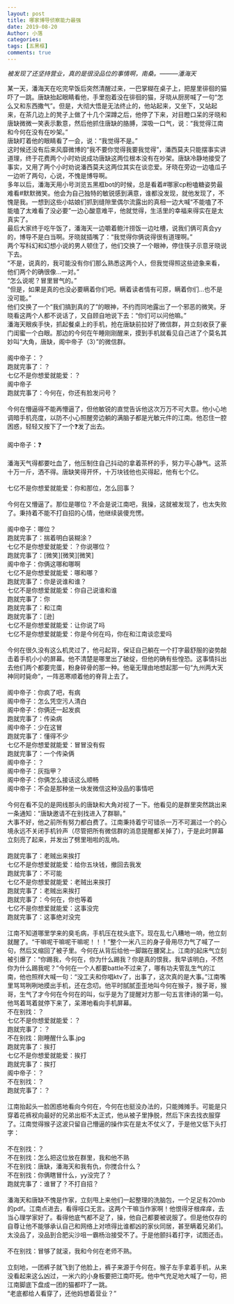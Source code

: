 ```yaml
---
layout: post
title: 哪家博导侦察能力最强
date: 2019-08-20
Author: 小落
categories: 
tags: [五黑框]
comments: true
--- 
```


*被发现了还坚持营业，真的是很没品位的事情啊，南桑。———潘海天*


某一天，潘海天在吃完早饭后突然清醒过来，一巴掌糊在桌子上，把屋里徘徊的猫吓了一跳。唐缺抬起眼睛看他，手里抱着没在徘徊的猫，牙晓从厨房喊了一句“怎么又和东西撒气”。但是，大彻大悟是无法终止的，他站起来，又坐下，又站起来，在茶几边上的凳子上做了十几个深蹲之后，他停了下来，对目瞪口呆的牙晓和唐缺微微一笑表示歉意，然后他抓住唐缺的胳膊，深吸一口气，说：“我觉得江南和今何在没有在吵架。”<br>
唐缺盯着他的眼睛看了一会，说：“我觉得不是。”<br>
这时候还没有后来风靡微博的“我不要你觉得我要我觉得”，潘西莫夫只能摆事实讲道理，终于花费两个小时劝说成功唐缺这两位根本没有在吵架。唐缺冷静地接受了事实，又用了两个小时劝说潘西莫夫这两位其实在谈恋爱。牙晓在旁边一边嗑瓜子一边听了两句，心说，不愧是博导啊。<br>
多年以后，潘海天用小号浏览五黑框bot的时候，总是看着#哪家cp粉嗑糖姿势最难看#默默微笑。他会为自己独特的敏锐感到满意，谁都没发现，就他发现了，不愧是我。一想到这些小姑娘们抓到缝隙里偶尔流露出的真相一边大喊“不能嗑了不能嗑了太难看了没必要”一边心酸意难平，他就觉得，生活里的幸福来得实在是太真实了。<br>
最后大家终于吃午饭了，潘海天一边嚼着鲍汁捞饭一边吐槽，说我们俩可真会yy的，博导不是白当啊。牙晓就插嘴了：“我觉得你俩说得很有道理啊。”<br>
两个写科幻和幻想小说的男人顿住了，他们交换了一个眼神，停住筷子示意牙晓说下去。<br>
“不是，说真的，我可能没有你们那么熟悉这两个人，但我觉得照这些迹象来看，他们两个的确很像…一对。”<br>
“怎么说呢？冒里冒气的。”<br>
“但是，如果是真的也没必要瞒着你们吧。瞒着读者情有可原，瞒着你们…也不是没可能。”<br>
他们交换了一个“我们搞到真的了”的眼神，不约而同地露出了一个邪恶的微笑。牙晓看这两个人都不说话了，又自顾自地说下去：“你们可以问他嘛。”<br>
潘海天眼疾手快，抓起餐桌上的手机，抢在唐缺前拉好了微信群，并立刻收获了豪门闺蜜一个白眼。那边的今何在午睡刚刚醒来，摸到手机就看见自己进了个莫名其妙叫“大角，唐缺，阁中帝子（3）”的微信群。<br><br>
阁中帝子：？<br>
跑就完事了：？<br>
七亿不是你想爱就能爱：？<br>
阁中帝子<br>
跑就完事了：今何在，你还有脸发问号？<br><br>
今何在懵逼得不能再懵逼了，但他敏锐的直觉告诉他这次万万不可大意。他小心地调暗手机亮度，以防不小心照醒旁边躺的满脑子都是光敏元件的江南。他忍住一腔困惑，轻轻又按下了一个❓发了出去。<br><br>
阁中帝子：❓<br><br>
潘海天气得都要吐血了，他压制住自己抖动的拿着茶杯的手，努力平心静气。这茶十万一斤，洒不得。唐缺笑得开怀，十万块钱他也买得起，他有七个亿。<br><br>
七亿不是你想爱就能爱：你和那位，怎么回事？<br><br>
今何在又懵逼了。那位是哪位？不会是说江南吧，我操，这就被发现了，也太失败了。秉持着不能不打自招的心情，他继续装傻充愣。<br><br>
阁中帝子：哪位？<br>
跑就完事了：揣着明白装糊涂？<br>
七亿不是你想爱就能爱：？你说哪位？<br>
跑就完事了：[微笑][微笑][微笑]<br>
阁中帝子：你俩这哪和哪啊<br>
七亿不是你想爱就能爱：哪和哪？<br>
跑就完事了：你是说谁和谁？<br>
七亿不是你想爱就能爱：你自己说谁和谁<br>
跑就完事了：你<br>
跑就完事了：和江南<br>
跑就完事了：[逊]<br>
七亿不是你想爱就能爱：让你说了吗<br>
七亿不是你想爱就能爱：你是今何在吗，你在和江南谈恋爱吗<br><br>
今何在很久没有这么机灵过了，他弓起背，保证自己躺在一个打字最舒服的姿势敲击着手机小小的屏幕。他不清楚是哪里出了破绽，但他的确有些惶恐。这事情抖出去他们两个都要完蛋，粉身碎骨的那一种。他毫无理由地想起那一句“九州两大天神同时毙命”，一阵恶寒顺着他的脊背上去了。<br><br>
阁中帝子：你疯了吧，有病<br>
阁中帝子：怎么凭空污人清白<br>
阁中帝子：你俩还一起发疯<br>
跑就完事了：传染病<br>
阁中帝子：少在这冒<br>
跑就完事了：懂得不少<br>
七亿不是你想爱就能爱：冒冒没有假<br>
跑就完事了：一个传染俩<br>
阁中帝子：？<br>
阁中帝子：灰指甲？<br>
阁中帝子：你俩怎么接话这么顺畅<br>
阁中帝子：不会是那种坐一块发微信这种没品的事情吧<br><br>
今何在看不见的是网线那头的唐缺和大角对视了一下。他看见的是群里突然跳出来一条通知：“唐缺邀请不在别找进入了群聊。”<br>
大事不好，他之前所有努力都白费了。江南秉持着宁可错杀一万不可漏过一个的心境永远不关闭手机铃声（尽管把所有微信群的消息提醒都关掉了），于是此时屏幕立刻亮了起来，并发出了劈里啪啦的乱响。<br><br>
跑就完事了：老贼出来挨打<br>
七亿不是你想爱就能爱：给你五块钱，撤回去我发<br>
跑就完事了：不可能<br>
七亿不是你想爱就能爱：老贼出来挨打<br>
跑就完事了：老贼出来挨打<br>
跑就完事了：今何在，你也等着<br>
七亿不是你想爱就能爱：这事没完<br>
跑就完事了：这事绝对没完<br><br>
江南不知道哪里学来的臭毛病，手机压在枕头底下。现在乱七八糟地一响，他立刻就醒了。“干嘛呢干嘛呢干嘛呢！！！”整个一米八三的身子骨用尽力气了喊了一句，然后又缩回了被子里。今何在从背后给他一脚踹在腰窝上。江南的起床气立刻被引爆了：“你踢我，今何在，你为什么踢我？你是真的恨我，我早该明白，不然你为什么踢我呢？”今何在一个人都要battle不过来了，哪有功夫管乱生气的江南，他也照样大喊一句：“没工夫和你唱ktv了，出事了，这次真的是大事。”江南嘴里骂骂咧咧地摸出手机，还在念叨。他平时腻腻歪歪地叫今何在猴子，猴子哥，猴哥，生气了才今何在今何在的叫，似乎是为了提醒对方那一句五言律诗的第一句。他骂着骂着就停下来了，呆滞地看向手机屏幕。<br>
不在别找：？<br>
七亿不是你想爱就能爱：？<br>
跑就完事了：？<br>
不在别找：刚睡醒什么事.jpg<br>
跑就完事了：挨打<br>
七亿不是你想爱就能爱：挨打<br>
跑就完事了：挨打<br>
阁中帝子：？<br>
不在别找：？<br>
跑就完事了：？<br><br>
江南抬起头一脸困惑地看向今何在，今何在也挺没办法的，只能摊摊手。可能是只穿着花裤衩向最好的兄弟出柜不太正式，他从被子里挣脱，然后下床去找衣服穿了。江南觉得猴子这波只留自己懵逼的操作实在是太不仗义了，于是他又低下头打字：<br><br>
不在别找：？<br>
不在别找：怎么把这位放在群里，我和他不熟<br>
不在别找：唐缺，潘海天和我有仇，你搅合什么？<br>
不在别找：你俩瞎冒什么，yy没完了？<br>
跑就完事了：谁冒了？不打自招？<br><br>
潘海天和唐缺不愧是作家，立刻甩上来他们一起整理的洗脑包，一个足足有20mb的pdf。江南点进去，看得哑口无言。这两个干嘛当作家啊！他恨得牙根痒痒，去当心理学家好了。看得他底气都不足了，操，他自己都要被说服了。但是他仅存的自尊让他不能够承认自己和网络上对喷得比谁都凶的家伙同居，甚至瞒着兄弟们。太没品了，没品到合肥尖沙咀一霸杨治接受不了。于是他颤抖着打字，试图还击。<br><br>
不在别找：冒够了就滚，我和今何在老师不熟。<br><br>
立刻地，一团裤子就飞到了他脸上，裤子来源于今何在。猴子左手拿着手机，从来没看起来这么凶过，一米六的小身板要把江南吓死。他中气充足地大喊了一句，把江南脚底下盘成一团的猫都吓了一跳。<br>
“老底都给人看穿了，还他妈想着营业？”<br>

